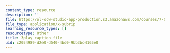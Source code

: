 ```yaml
---
content_type: resource
description: ''
file: https://ol-ocw-studio-app-production.s3.amazonaws.com/courses/7-01sc-fundamentals-of-biology-fall-2011/c2054989d2e0d5404bd09bb3bc4165e0_uERjKWXO4NQ.srt
file_type: application/x-subrip
learning_resource_types: []
resourcetype: Other
title: 3play caption file
uid: c2054989-d2e0-d540-4bd0-9bb3bc4165e0
---
```


